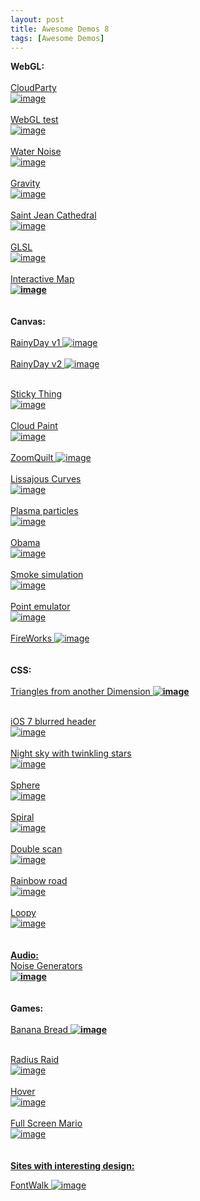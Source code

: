 ```yaml
---
layout: post
title: Awesome Demos 8
tags: [Awesome Demos]
---
```


<p>
  <strong>
    WebGL:
    <br />
    <br />
  </strong>
  <a href="https://www.cloudparty.com/studio/sky/ANdXh48Zy">
    CloudParty
  </a>
  <br />
  <a href="https://www.cloudparty.com/studio/sky/ANdXh48Zy">
    <img alt="image" src="http://media.tumblr.com/8792bcfff80641b34eb6ae23f31b6cfe/tumblr_inline_mv1h9006He1qhadd5.png" />
    <br />
    <br />
  </a>
  <a href="http://codepen.io/russellbeattie/pen/rogjI">
    WebGL test
    <br />
    <img alt="image" src="http://media.tumblr.com/29a1c18a0f2f3587326bcf1b6830ed95/tumblr_inline_mv1hae8X4y1qhadd5.png" />
    <br />
    <br />
  </a>
  <a href="http://oos.moxiecode.com/js_webgl/water_noise/">
    Water Noise
  </a>
  <br />
  <a href="http://oos.moxiecode.com/js_webgl/water_noise/">
    <img alt="image" src="http://media.tumblr.com/db08614346bb8492224954dc866218f7/tumblr_inline_mv1hbuuyoR1qhadd5.png" />
    <br />
    <br />
  </a>
  <a href="http://gravitymovie.warnerbros.com/#/experience">
    Gravity
  </a>
  <br />
  <a href="http://gravitymovie.warnerbros.com/#/experience">
    <img alt="image" src="http://media.tumblr.com/eb1cdf97718848fa274846c902d21310/tumblr_inline_mv1hgjn05t1qhadd5.png" />
    <br />
    <br />
  </a>
  <a href="http://patapom.com/topics/WebGL/cathedral/index.html">
    Saint Jean Cathedral
  </a>
  <br />
  <a href="http://patapom.com/topics/WebGL/cathedral/index.html">
    <img alt="image" src="http://media.tumblr.com/a77be36981cd41702d379ecc58312faa/tumblr_inline_mv1hlilgpF1qhadd5.png" />
    <br />
    <br />
  </a>
  <a href="http://glsl.heroku.com/e#3965.0">
    GLSL
  </a>
  <br />
  <a href="http://glsl.heroku.com/e#3965.0">
    <img alt="image" src="http://media.tumblr.com/e7f5e8bfccc00d120e92d1f77f9445f1/tumblr_inline_mv1hnr9K8r1qhadd5.png" />
    <br />
    <br />
  </a>
  <a href="http://www.babylonjs.com/Scenes/Worldmonger/index.html">
    Interactive Map
  </a>
  <br />
  <strong>
    <a href="http://www.babylonjs.com/Scenes/Worldmonger/index.html">
      <img alt="image" src="http://media.tumblr.com/33e7f4cb5ebf598ed171436629555894/tumblr_inline_mv1hrqztWh1qhadd5.png" />
      <br />
    </a>
  </strong>
  <strong>
    <br />
    <br />
    Canvas:
    <br />
    <br />
  </strong>
  <a href="http://maroslaw.github.io/rainyday.js/demo1.html">
    RainyDay v1
  </a>
  <a href="http://maroslaw.github.io/rainyday.js/demo1.html">
    <img alt="image" src="http://media.tumblr.com/cd562710f02079ab6c6c26f747f768bb/tumblr_inline_mv1gl1ObNA1qhadd5.png" />
    <br />
    <br />
  </a>
  <a href="http://maroslaw.github.io/rainyday.js/demo2.html">
    RainyDay v2
  </a>
  <a href="http://maroslaw.github.io/rainyday.js/demo2.html">
    <img alt="image" src="http://media.tumblr.com/0fb8d509bc25668e9774ae7945877568/tumblr_inline_mv1gmmio511qhadd5.png" />
  </a>
</p>
<p>
  <a href="http://maroslaw.github.io/rainyday.js/demo2.html">
    <br />
  </a>
  <a href="http://www.spielzeugz.de/html5/sticky-thing/">
    Sticky Thing
  </a>
  <br />
  <a href="http://www.spielzeugz.de/html5/sticky-thing/">
    <img alt="image" src="http://media.tumblr.com/cb84633330c78c0e50d5ed234f8983a6/tumblr_inline_mv1gofl37N1qhadd5.png" />
    <br />
    <br />
  </a>
  <a href="http://www.cloudpaint.com/client/">
    Cloud Paint
  </a>
  <br />
  <a href="http://www.cloudpaint.com/client/">
    <img alt="image" src="http://media.tumblr.com/c10c2ca7a5df81806e9eeda527f8bbaf/tumblr_inline_mv1gquzVGD1qhadd5.png" />
    <br />
  </a>
  <a href="http://www.zoomquilt.org/">
    <br />
    ZoomQuilt
  </a>
  <a href="http://www.zoomquilt.org/">
    <img alt="image" src="http://media.tumblr.com/9b8264e457645e2d786e752a0609f5c7/tumblr_inline_mv1gsftsKy1qhadd5.png" />
    <br />
    <br />
  </a>
  <a href="http://codepen.io/mightyuhu/pen/CJEzD">
    Lissajous Curves
  </a>
  <br />
  <a href="http://codepen.io/mightyuhu/pen/CJEzD">
    <img alt="image" src="http://media.tumblr.com/176c63738cd66697e9d987080670cef7/tumblr_inline_mv1gv1750Z1qhadd5.png" />
    <br />
    <br />
  </a>
  <a href="http://codepen.io/msval/pen/fpuFq">
    Plasma particles
  </a>
  <br />
  <a href="http://codepen.io/msval/pen/fpuFq">
    <img alt="image" src="http://media.tumblr.com/00a9561dad73ddd92c933b32b08224d7/tumblr_inline_mv1gwfaEJV1qhadd5.png" />
    <br />
    <br />
  </a>
  <a href="http://codepen.io/fchazal/pen/DuiLr">
    Obama
  </a>
  <br />
  <a href="http://codepen.io/fchazal/pen/DuiLr">
    <img alt="image" src="http://media.tumblr.com/99ddf102e518b9e1e8d2835ca6d797bf/tumblr_inline_mv1gxvevAa1qhadd5.png" />
    <br />
    <br />
  </a>
  <a href="http://codepen.io/rlemon/pen/JdxvL">
    Smoke simulation
  </a>
  <br />
  <a href="http://codepen.io/rlemon/pen/JdxvL">
    <img alt="image" src="http://media.tumblr.com/359321043418b28db9855c0f3d0c8000/tumblr_inline_mv1gyz8cwz1qhadd5.png" />
    <br />
    <br />
  </a>
  <a href="http://codepen.io/decease/pen/jrnCb">
    Point emulator
  </a>
  <br />
  <a href="http://codepen.io/decease/pen/jrnCb">
    <img alt="image" src="http://media.tumblr.com/d144ce84a5e0a963d2a833c40331a332/tumblr_inline_mv1h1xaNo51qhadd5.png" />
    <br />
  </a>
  <a href="http://codepen.io/NeoXiD/pen/uBkIn">
    <br />
    FireWorks
  </a>
  <a href="http://codepen.io/NeoXiD/pen/uBkIn">
    <img alt="image" src="http://media.tumblr.com/ae3a88c9ac4da202f4bfdb447e1d36bc/tumblr_inline_mv1h3hCM2A1qhadd5.png" />
    <br />
    <br />
    <br />
  </a>
  <strong>
    CSS:
    <br />
    <br />
  </strong>
  <a href="http://codepen.io/kindofone/pen/fxacm">
    Triangles from another Dimension
  </a>
  <strong>
    <a href="http://codepen.io/kindofone/pen/fxacm">
      <img alt="image" src="http://media.tumblr.com/44a40e1ae633c006b617270707eb5318/tumblr_inline_mv1fq65cR61qhadd5.png" />
    </a>
  </strong>
</p>
<p>
  <a href="http://codepen.io/rikschennink/details/zvcgx">
    <br />
    iOS 7 blurred header
    <br />
    <img alt="image" src="http://media.tumblr.com/83da6faa3906eb34daa49408055fcbe0/tumblr_inline_mv1ftmU0NO1qhadd5.png" />
    <br />
  </a>
  <a href="http://www.script-tutorials.com/demos/360/index.html">
    <br />
    Night sky with twinkling stars
    <br />
    <img alt="image" src="http://media.tumblr.com/45254799dd651b6d27369a3d46ffb096/tumblr_inline_mv1fvqQbAF1qhadd5.png" />
    <br />
  </a>
  <a href="http://codepen.io/Xpressive_Team/pen/ejuJA">
    <br />
    Sphere
    <br />
    <img alt="image" src="http://media.tumblr.com/a7fdec185c74f7fcaf41ca9151f845e7/tumblr_inline_mv1fwzkZmI1qhadd5.png" />
    <br />
  </a>
  <a href="http://codepen.io/thebabydino/pen/BuHka">
    <br />
    Spiral
    <br />
    <img alt="image" src="http://media.tumblr.com/1e893373299cb51c1d52d2a63dce816b/tumblr_inline_mv1fxxy8Hw1qhadd5.png" />
    <br />
  </a>
  <a href="http://codepen.io/Kseso/pen/kFEpA">
    <br />
    Double scan
    <br />
    <img alt="image" src="http://media.tumblr.com/e631af402c7b42c67ce93b2323b17ea4/tumblr_inline_mv1fzjwR4R1qhadd5.png" />
    <br />
  </a>
  <a href="http://codepen.io/linrock/pen/AuIFp">
    <br />
    Rainbow road
    <br />
    <img alt="image" src="http://media.tumblr.com/afac62133d4f09bb15966ba32b235edd/tumblr_inline_mv1g0gJR4t1qhadd5.png" />
    <br />
  </a>
  <a href="http://codepen.io/MathiasPaumgarten/pen/HGybE">
    <br />
    Loopy
    <br />
    <img alt="image" src="http://media.tumblr.com/c5c0915af1d1e0fee8edcd41482cb32a/tumblr_inline_mv1g1lbzBz1qhadd5.png" />
    <br />
    <br />
    <br />
    <strong>
      Audio:
      <br />
    </strong>
  </a>
  <a href="http://mynoise.net/noiseMachines.php">
    Noise Generators
    <br />
  </a>
  <strong>
    <a href="http://mynoise.net/noiseMachines.php">
      <img alt="image" src="http://media.tumblr.com/7ad468b61b6d6997b064a6c489070aa6/tumblr_inline_mv1fj1A2bf1qhadd5.png" />
      <br />
      <br />
      <br />
    </a>
  </strong>
  <strong>
    Games:
    <br />
    <br />
  </strong>
  <a href="https://developer.cdn.mozilla.net/media/uploads/demos/a/z/azakai/3baf4ad7e600cbda06ec46efec5ec3b8/bananabread_1373485124_demo_package/index.html">
    Banana Bread
  </a>
  <strong>
    <a href="https://developer.cdn.mozilla.net/media/uploads/demos/a/z/azakai/3baf4ad7e600cbda06ec46efec5ec3b8/bananabread_1373485124_demo_package/index.html">
      <img alt="image" src="http://media.tumblr.com/62af56e046c156d9e1981a0d8b7be38a/tumblr_inline_mv1ex4gopn1qhadd5.jpg" />
    </a>
  </strong>
</p>
<p>
  <a href="http://js13kgames.com/games/radius-raid/index.html">
    <br />
    Radius Raid
    <br />
    <img alt="image" src="http://media.tumblr.com/619295b87fafeb9e9c52df823ba67e54/tumblr_inline_mv1f2aUO3y1qhadd5.png" />
    <br />
  </a>
  <a href="http://hover.ie/">
    <br />
    Hover
    <br />
    <img alt="image" src="http://media.tumblr.com/b0e60e765ab739eb63516ab11308b866/tumblr_inline_mv1f83oAIk1qhadd5.png" />
    <br />
  </a>
  <a href="http://www.fullscreenmario.com/">
    <br />
    Full Screen Mario
    <br />
    <img alt="image" src="http://media.tumblr.com/ef4330f2d91470222bbce73759c87b57/tumblr_inline_mv1fdlo3sK1qhadd5.png" />
    <br />
    <br />
    <br />
    <strong>
      Sites with interesting design:
    </strong>
  </a>
</p>
<p>
  <a href="http://www.fontwalk.de/">
    FontWalk
    <img alt="image" src="http://media.tumblr.com/797e0a77d565616785042ca7b73dc622/tumblr_inline_mv1eoefJVP1qhadd5.png" />
  </a>
</p>